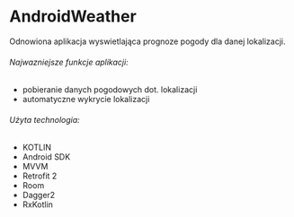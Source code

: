 # AndroidWeather
Odnowiona aplikacja wyswietlająca prognoze pogody dla danej lokalizacji.

###### Najwazniejsze funkcje aplikacji:
* pobieranie danych pogodowych dot. lokalizacji
* automatyczne wykrycie lokalizacji

###### Użyta technologia:
* KOTLIN
* Android SDK
* MVVM
* Retrofit 2
* Room
* Dagger2
* RxKotlin
